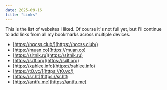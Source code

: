 ```yaml
---
date: 2025-09-16
title: "Links"
---
```


This is the list of websites I liked. Of course it's not full yet,
but I'll continue to add links from all my bookmarks across multiple devices.

- [https://nocss.club/](https://nocss.club/)
- [https://muan.co](https://muan.co)
- [https://sitnik.ru](https://sitnik.ru)
- [https://sdf.org](https://sdf.org)
- [https://xahlee.info](https://xahlee.info)
- [https://t0.vc/](https://t0.vc/)
- [https://sr.ht](https://sr.ht)
- [https://antfu.me](https://antfu.me)
